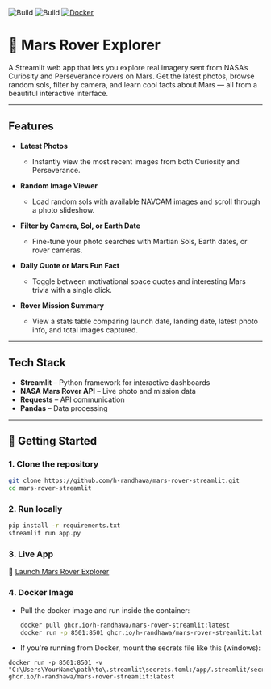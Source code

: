 ![Build](https://github.com/h-randhawa/mars-rover-streamlit/actions/workflows/test.yml/badge.svg)
![Build](https://github.com/h-randhawa/mars-rover-streamlit/actions/workflows/docker.yml/badge.svg)
[![Docker](https://img.shields.io/badge/Docker-Image-blue)](https://github.com/h-randhawa/mars-rover-streamlit/pkgs/container/mars-rover-streamlit)

# 🚀 Mars Rover Explorer

A Streamlit web app that lets you explore real imagery sent from NASA’s Curiosity and Perseverance rovers on Mars. Get the latest photos, browse random sols, filter by camera, and learn cool facts about Mars — all from a beautiful interactive interface.

---

## Features

- **Latest Photos**
  - Instantly view the most recent images from both Curiosity and Perseverance.

- **Random Image Viewer**
  - Load random sols with available NAVCAM images and scroll through a photo slideshow.

- **Filter by Camera, Sol, or Earth Date**
  - Fine-tune your photo searches with Martian Sols, Earth dates, or rover cameras.

- **Daily Quote or Mars Fun Fact**
  - Toggle between motivational space quotes and interesting Mars trivia with a single click.

- **Rover Mission Summary**
  - View a stats table comparing launch date, landing date, latest photo info, and total images captured.

---

## Tech Stack

- **Streamlit** – Python framework for interactive dashboards  
- **NASA Mars Rover API** – Live photo and mission data  
- **Requests** – API communication  
- **Pandas** – Data processing  

---

## 🚀 Getting Started

### 1. Clone the repository

```bash
git clone https://github.com/h-randhawa/mars-rover-streamlit.git
cd mars-rover-streamlit
```
### 2. Run locally

```bash
pip install -r requirements.txt
streamlit run app.py
```
### 3. Live App
🔗 [Launch Mars Rover Explorer](https://mars-rover-app-beeabctsgqv5seegv3lmba.streamlit.app/)

### 4. Docker Image
- Pull the docker image and run inside the container:
  ```bash
  docker pull ghcr.io/h-randhawa/mars-rover-streamlit:latest
  docker run -p 8501:8501 ghcr.io/h-randhawa/mars-rover-streamlit:latest

- If you're running from Docker, mount the secrets file like this (windows):
```
docker run -p 8501:8501 -v "C:\Users\YourName\path\to\.streamlit\secrets.toml:/app/.streamlit/secrets.toml" ghcr.io/h-randhawa/mars-rover-streamlit:latest
